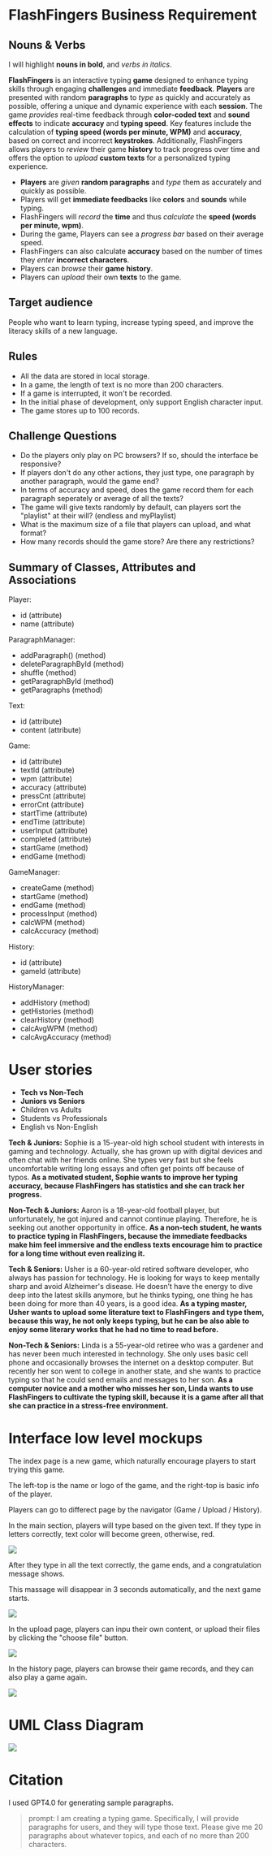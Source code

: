 # FlashFingers Business Requirement

## Nouns & Verbs

I will highlight **nouns in bold**, and *verbs in italics*.

**FlashFingers** is an interactive typing **game** designed to enhance typing skills through engaging **challenges** and immediate **feedback**. **Players** are presented with random **paragraphs** to *type* as quickly and accurately as possible, offering a unique and dynamic experience with each **session**. The game *provides* real-time feedback through **color-coded text** and **sound effects** to indicate **accuracy** and **typing speed**. Key features include the calculation of **typing speed (words per minute, WPM)** and **accuracy**, based on correct and incorrect **keystrokes**. Additionally, FlashFingers allows players to *review* their game **history** to track progress over time and offers the option to *upload* **custom texts** for a personalized typing experience.

* **Players** are *given* **random paragraphs** and *type* them as accurately and quickly as possible.
* Players will get **immediate feedbacks** like **colors** and **sounds** while typing.
* FlashFingers will *record* the **time** and thus *calculate* the **speed (words per minute, wpm)**.
* During the game, Players can see a *progress bar* based on their average speed.
* FlashFingers can also calculate **accuracy** based on the number of times they *enter* **incorrect characters**.
* Players can *browse* their **game history**.
* Players can *upload* their own **texts** to the game.

## Target audience

People who want to learn typing, increase typing speed, and improve the literacy skills of a new language.

## Rules

* All the data are stored in local storage.
* In a game, the length of text is no more than 200 characters.
* If a game is interrupted, it won't be recorded.
* In the initial phase of development, only support English character input.
* The game stores up to 100 records.

## Challenge Questions

* Do the players only play on PC browsers? If so, should the interface be responsive?
* If players don't do any other actions, they just type, one paragraph by another paragraph, would the game end?
* In terms of accuracy and speed, does the game record them for each paragraph seperately or average of all the texts?
* The game will give texts randomly by default, can players sort the "playlist" at their will? (endless and myPlaylist)
* What is the maximum size of a file that players can upload, and what format?
* How many records should the game store? Are there any restrictions?

## Summary of Classes, Attributes and Associations

Player:

* id (attribute)
* name (attribute)

ParagraphManager:

* addParagraph() (method)
* deleteParagraphById (method)
* shuffle (method)
* getParagraphById (method)
* getParagraphs (method)

Text:

* id (attribute)
* content (attribute)

Game:

* id (attribute)
* textId (attribute)
* wpm (attribute)
* accuracy (attribute)
* pressCnt (attribute)
* errorCnt (attribute)
* startTime (attribute)
* endTime (attribute)
* userInput (attribute)
* completed (attribute)
* startGame (method)
* endGame (method)

GameManager:

* createGame (method)
* startGame (method)
* endGame (method)
* processInput (method) 
* calcWPM (method)
* calcAccuracy (method)

History:

* id (attribute)
* gameId (attribute)

HistoryManager:

* addHistory (method)
* getHistories (method)
* clearHistory (method)
* calcAvgWPM (method)
* calcAvgAccuracy (method)


# User stories

* **Tech vs Non-Tech**
* **Juniors vs Seniors**
* Children vs Adults
* Students vs Professionals
* English vs Non-English

**Tech & Juniors:** Sophie is a 15-year-old high school student with interests in gaming and technology. Actually, she has grown up with digital devices and often chat with her friends online. She types very fast but she feels uncomfortable writing long essays and often get points off because of typos. **As a motivated student, Sophie wants to improve her typing accuracy, because FlashFingers has statistics and she can track her progress.**

**Non-Tech & Juniors:** Aaron is a 18-year-old football player, but unfortunately, he got injured and cannot continue playing. Therefore, he is seeking out another opportunity in office. **As a non-tech student, he wants to practice typing in FlashFingers, because the immediate feedbacks make him feel immersive and the endless texts encourage him to practice for a long time without even realizing it.**

**Tech & Seniors:** Usher is a 60-year-old retired software developer, who always has passion for technology. He is looking for ways to keep mentally sharp and avoid Alzheimer's disease. He doesn’t have the energy to dive deep into the latest skills anymore, but he thinks typing, one thing he has been doing for more than 40 years, is a good idea. **As a typing master, Usher wants to upload some literature text to FlashFingers and type them, because this way, he not only keeps typing, but he can be also able to enjoy some literary works that he had no time to read before.**

**Non-Tech & Seniors:** Linda is a 55-year-old retiree who was a gardener and has never been much interested in technology. She only uses basic cell phone and occasionally browses the internet on a desktop computer. But recently her son went to college in another state, and she wants to practice typing so that he could send emails and messages to her son. **As a computer novice and a mother who misses her son, Linda wants to use FlashFingers to cultivate the typing skill, because it is a game after all that she can practice in a stress-free environment.**

# Interface low level mockups

The index page is a new game, which naturally encourage players to start trying this game.

The left-top is the name or logo of the game, and the right-top is basic info of the player.

Players can go to differect page by the navigator (Game / Upload / History).

In the main section, players will type based on the given text. If they type in letters correctly, text color will become green, otherwise, red.

![](./designImg/Game.jpg)

After they type in all the text correctly, the game ends, and a congratulation message shows.

This massage will disappear in 3 seconds automatically, and the next game starts.

![](./designImg/FinishGame.jpg)

In the upload page, players can inpu their own content, or upload their files by clicking the "choose file" button.

![](./designImg/Upload.jpg)

In the history page, players can browse their game records, and they can also play a game again.

![](./designImg/History.jpg)

# UML Class Diagram

![](./designImg/uml.jpg)

# Citation

I used GPT4.0 for generating sample paragraphs.

> prompt: I am creating a typing game. Specifically, I will provide paragraphs for users, and they will type those text. Please give me 20 paragraphs about whatever topics, and each of no more than 200 characters.
